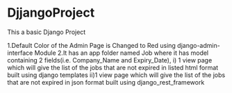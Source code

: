 # DjjangoProject

This a basic Django Project

1.Default Color of the Admin Page is Changed to Red using django-admin-interface Module
2.It has an app folder named Job where it has model containing 2 fields(i.e. Company_Name and Expiry_Date),
	i) 1 view page which will give the list of the jobs that are not expired in listed html format built using django templates
	ii)1 view page which will give the list of the jobs that are not expired in json format built using django_rest_framework
